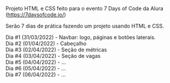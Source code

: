 Projeto HTML e CSS feito para o evento 7 Days of Code da Alura (https://7daysofcode.io/)

Serão 7 dias de prática fazendo um projeto usando HTML e CSS.

Dia #1 (31/03/2022) - Navbar: logo, páginas e botões laterais. <br>
Dia #2 (01/04/2022) - Cabeçalho <br>
Dia #3 (02/04/2022) - Seção de métricas <br>
Dia #4 (03/04/2022) - Seção de vagas <br>
Dia #5 (04/04/2022) - ... <br>
Dia #6 (05/04/2022) - ... <br>
Dia #7 (06/04/2022) - ...
